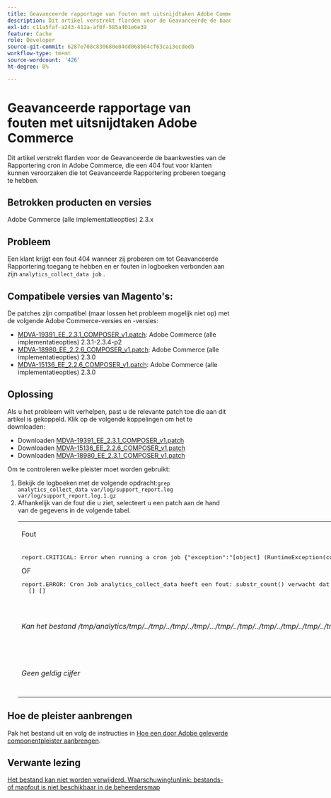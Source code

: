 ```yaml
---
title: Geavanceerde rapportage van fouten met uitsnijdtaken Adobe Commerce
description: Dit artikel verstrekt flarden voor de Geavanceerde de baankwesties van de Rapportering cron in Adobe Commerce, die een 404 fout voor klanten kunnen veroorzaken die tot Geavanceerde Rapportering proberen toegang te hebben.
exl-id: c11a5faf-a243-411a-af0f-585a401e6e39
feature: Cache
role: Developer
source-git-commit: 6287e708c830680e04dd068b64cf63ca13ecdedb
workflow-type: tm+mt
source-wordcount: '426'
ht-degree: 0%

---
```


# Geavanceerde rapportage van fouten met uitsnijdtaken Adobe Commerce

Dit artikel verstrekt flarden voor de Geavanceerde de baankwesties van de Rapportering cron in Adobe Commerce, die een 404 fout voor klanten kunnen veroorzaken die tot Geavanceerde Rapportering proberen toegang te hebben.

## Betrokken producten en versies

Adobe Commerce (alle implementatieopties) 2.3.x

## Probleem

Een klant krijgt een fout 404 wanneer zij proberen om tot Geavanceerde Rapportering toegang te hebben en er fouten in logboeken verbonden aan zijn `analytics_collect_data job` .

## Compatibele versies van Magento&#39;s:

De patches zijn compatibel (maar lossen het probleem mogelijk niet op) met de volgende Adobe Commerce-versies en -versies:

* [MDVA-19391\_EE\_2.3.1\_COMPOSER\_v1.patch](assets/MDVA-19391_EE_2.3.1_COMPOSER_v1.patch.zip): Adobe Commerce (alle implementatieopties) 2.3.1-2.3.4-p2
* [MDVA-18980\_EE\_2.2.6\_COMPOSER\_v1.patch](assets/MDVA-18980_EE_2.2.6_COMPOSER_v1.patch.zip): Adobe Commerce (alle implementatieopties) 2.3.0
* [MDVA-15136\_EE\_2.2.6\_COMPOSER\_v1.patch](assets/MDVA-15136_EE_2.2.6_COMPOSER_v1.patch.zip): Adobe Commerce (alle implementatieopties) 2.3.0

## **Oplossing**

Als u het probleem wilt verhelpen, past u de relevante patch toe die aan dit artikel is gekoppeld. Klik op de volgende koppelingen om het te downloaden:

* Downloaden [MDVA-19391\_EE\_2.3.1\_COMPOSER\_v1.patch](assets/MDVA-19391_EE_2.3.1_COMPOSER_v1.patch.zip)
* Downloaden [MDVA-15136\_EE\_2.2.6\_COMPOSER\_v1.patch](assets/MDVA-15136_EE_2.2.6_COMPOSER_v1.patch.zip)
* Downloaden [MDVA-18980\_EE\_2.3.1\_COMPOSER\_v1.patch](assets/MDVA-18980_EE_2.2.6_COMPOSER_v1.patch.zip)

Om te controleren welke pleister moet worden gebruikt:

<ol><li>Bekijk de logboeken met de volgende opdracht:<code>grep analytics_collect_data var/log/support_report.log var/log/support_report.log.1.gz</code>
</li><li>Afhankelijk van de fout die u ziet, selecteert u een patch aan de hand van de gegevens in de volgende tabel.<table style="width: 826px;">
<tbody>
<tr>
<td class="wysiwyg-text-align-center">
<p>Fout</p>
</td>
<td class="wysiwyg-text-align-center">Reparatie</td>
</tr>
<tr>
<td>
<pre>report.CRITICAL: Error when running a cron job {"exception":"[object] (RuntimeException(code: 0): Error when running a cron job at /srv/public_html/vendor/magento/module-cron/Observer/ProcessCronQueueObserver.php:327, TypeError(code: 0): substr_count() expected parameter 1 to be string, null given at /srv/public_html/vendor/magento/module-page-builder-analytics/Model/ContentTypeUsageReportProvider.php:106)"} []</pre>OF<pre>report.ERROR: Cron Job analytics_collect_data heeft een fout: substr_count() verwacht dat parameter 1 een tekenreeks is, null gegeven. Statistieken: {"sum":0,"count":1,"realmem":0,"emalloc":0,"realmem_start":224919552,"emalloc_start":216398384}
  [] []</pre>
<p> </p>
</td>
<td>Toepassen<a href="assets/MDVA-19391_EE_2.3.1_COMPOSER_v1.patch">MDVA-19391_EE_2.3.1_COMPOSER_v1.patch.zip</a>, maakt u de cache leeg en wacht 24 uur totdat de taak opnieuw wordt uitgevoerd en probeert u het opnieuw.</td>
</tr>
<tr>
<td>
<p><em>Kan het bestand /tmp/analytics/tmp/../tmp/../tmp/../tmp/.../tmp/../tmp/../tmp/../tmp/../tmp/../tmp/../tmp/../tmp/../tmp/../tmp/../tmp/..../tmp/../tmp/../</em></p>
</td>
<td>Toepassen<a href="assets/MDVA-15136_EE_2.2.6_COMPOSER_v1.patch">MDVA-15136_EE_2.2.6_COMPOSER_v1.patch.zip</a>, maakt u de cache leeg en wacht 24 uur totdat de taak opnieuw wordt uitgevoerd en probeert u het opnieuw.</td>
</tr>
<tr>
<td><em>Geen geldig cijfer</em></td>
<td>Toepassen<a href="assets/MDVA-18980_EE_2.2.6_COMPOSER_v1.patch">MDVA-18980_EE_2.2.6_COMPOSER_v1.patch.zip</a>, maakt u de cache leeg en wacht 24 uur totdat de taak opnieuw wordt uitgevoerd en probeert u het opnieuw.</td>
</tr>
</tbody>
</table>
</li></ol>

## Hoe de pleister aanbrengen

Pak het bestand uit en volg de instructies in [Hoe een door Adobe geleverde componentpleister aanbrengen](/help/how-to/general/how-to-apply-a-composer-patch-provided-by-magento.md).

## Verwante lezing

[Het bestand kan niet worden verwijderd. Waarschuwing!unlink: bestands- of mapfout is niet beschikbaar in de beheerdersmap](/help/troubleshooting/miscellaneous/file-cannot-be-deleated-no-file-or-directory.md)
